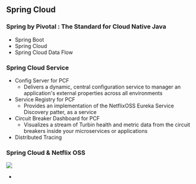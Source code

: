 
## Spring Cloud
### Spring by Pivotal : The Standard for Cloud Native Java
- Spring Boot
- Spring Cloud
- Spring Cloud Data Flow

### Spring Cloud Service
- Config Server for PCF
  - Delivers a dynamic, central configuration service to manager an application's external properties across all environments
- Service Registry for PCF
  - Provides an implementation of the NetflixOSS Eureka Service Discovery patter, as a service
- Circuit Breaker Dashboard for PCF
  - Visualizes a stream of Turbin health and metric data from the circuit breakers inside your microservices or applications
- Distributed Tracing

### Spring Cloud & Netflix OSS
![](https://cdn-images-1.medium.com/max/800/0*xqgKATYfpKsSnNJR.)

- 